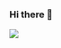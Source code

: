 ### Hi there 👋

<a href="https://github.com/onlyjot">
  <img src="https://github-readme-stats.vercel.app/api?username=onlyjot&show_icons=truef"/>
</a>
